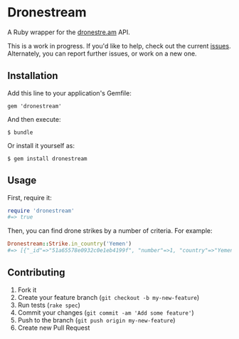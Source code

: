 # Dronestream

A Ruby wrapper for the [dronestre.am](http://dronestre.am) API. 

This is a work in progress. If you'd like to help, check out the current [issues](https://github.com/thenickcox/dronestream/issues). Alternately, you can report further issues, or work on a new one.

## Installation

Add this line to your application's Gemfile:

    gem 'dronestream'

And then execute:

    $ bundle

Or install it yourself as:

    $ gem install dronestream

## Usage

First, require it:

```ruby
require 'dronestream'
#=> true
```

Then, you can find drone strikes by a number of criteria. For example:

```ruby
Dronestream::Strike.in_country('Yemen')
#=> [{"_id"=>"51a65578e0932c0e1eb4199f", "number"=>1, "country"=>"Yemen", "date"=>"2002-11-03T00:00:00.000Z", "town"=>"", "location"=>"Marib Province", "deaths"=>"6", "deaths_min"=>"6", "deaths_max"=>"6", "civilians"=>"0", "injuries"=>"", "children"=>"", "tweet_id"=>"278544689483890688", "bureau_id"=>"YEM001", "bij_summary_short"=>"In the first known US targeted assassination using a drone, a CIA Predator struck a car killing six al Qaeda suspects.", "bij_link"=>"http://www.thebureauinvestigates.com/2012/03/29/yemen-reported-us-covert-actions-since-2001/", "target"=>"", "lat"=>"15.47467", "lon"=>"45.322755", "articles"=>[], "names"=>["Qa’id Salim Sinan al-Harithi, Abu Ahmad al-Hijazi, Salih Hussain Ali al-Nunu, Awsan Ahmad al-Tarihi, Munir Ahmad Abdallah al-Sauda, Adil Nasir al-Sauda’"]} ...
```

## Contributing

1. Fork it
2. Create your feature branch (`git checkout -b my-new-feature`)
3. Run tests (`rake spec`)
4. Commit your changes (`git commit -am 'Add some feature'`)
5. Push to the branch (`git push origin my-new-feature`)
6. Create new Pull Request
